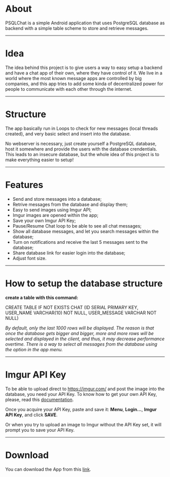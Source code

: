# About

PSQLChat is a simple Android application that uses PostgreSQL database as backend with a simple table scheme to store and retrieve messages.

---

# Idea

The idea behind this project is to give users a way to easy setup a backend and have a chat app of their own, where they have control of it. We live in a world where the most known message apps are controlled by big companies, and this app tries to add some kinda of decentralized power for people to communicate with each other through the internet.

---

# Structure

The app basically run in Loops to check for new messages  (local threads created), and very basic select and insert into the database.

No webserver is necessary, just create yourself a PostgreSQL database, host it somewhere and provide the users with the database crendentials. This leads to an insecure database, but the whole idea of this project is to make everything easier to setup!

---

# Features

- Send and store messages into a database;
- Retrive messages from the database and display them;
- Easy to send images using Imgur API;
- Imgur images are opened within the app;
- Save your own Imgur API Key;
- Pause/Resume Chat loop to be able to see all chat messages;
- Show all database messages, and let you search messages within the database;
- Turn on notifications and receive the last 5 messages sent to the database;
- Share database link for easier login into the database;
- Adjust font size.

---

# How to setup the database structure

**create a table with this command:**

CREATE TABLE IF NOT EXISTS CHAT (ID SERIAL PRIMARY KEY, USER_NAME VARCHAR(10) NOT NULL, USER_MESSAGE VARCHAR NOT NULL)

*By default, only the last 1000 rows will be displayed. The reason is that once the database gets bigger and bigger, more and more rows will be selected and displayed in the client, and thus, it may decrease performance overtime. There is a way to select all messages from the database using the option in the app menu.*

---

# Imgur API Key

To be able to upload direct to https://imgur.com/ and post the image into the database, you need your API Key. To know how to get your own API Key, please, read this [documentation](https://apidocs.imgur.com/).

Once you acquire your API Key, paste and save it: **Menu**, **Login...**, **Imgur API Key**, and click **SAVE**.

Or when you try to upload an image to Imgur without the API Key set, it will prompt you to save your API Key.

---

# Download

You can download the App from this [link](https://github.com/ils94/PSQLChat/releases/download/release/PSQLChat.apk).
